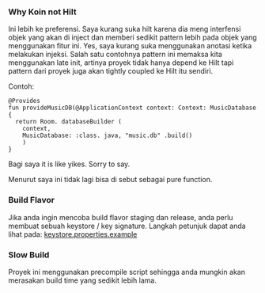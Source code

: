 ### Why Koin not Hilt
Ini lebih ke preferensi. Saya kurang suka hilt karena dia meng interfensi objek yang akan di inject dan memberi sedikit pattern lebih pada objek yang menggunakan fitur ini. Yes, saya kurang suka menggunakan anotasi ketika melakukan injeksi. Salah satu contohnya pattern ini memaksa kita menggunakan late init, artinya proyek tidak hanya depend ke Hilt tapi pattern dari proyek juga akan tightly coupled ke Hilt itu sendiri.

Contoh:
```
@Provides
fun provideMusicDB(@ApplicationContext context: Context: MusicDatabase {
  return Room. databaseBuilder (
    context, 
    MusicDatabase: :class. java, "music.db" .build()
    )
}
```

Bagi saya it is like yikes. Sorry to say.

Menurut saya ini tidak lagi bisa di sebut sebagai pure function.

### Build Flavor
Jika anda ingin mencoba build flavor staging dan release, anda perlu membuat sebuah keystore / key signature.
Langkah petunjuk dapat anda lihat pada: [keystore.properties.example](keystore.properties.example)

### Slow Build
Proyek ini menggunakan precompile script sehingga anda mungkin akan merasakan build time yang sedikit lebih lama.
